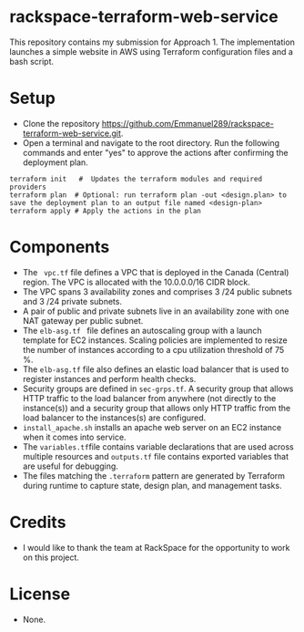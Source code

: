 # rackspace-terraform-web-service
This repository contains my submission for Approach 1. The implementation launches a simple website in AWS using Terraform configuration files and a bash script.
# Setup

- Clone the repository https://github.com/Emmanuel289/rackspace-terraform-web-service.git.
- Open a terminal and navigate to the root directory. Run the following commands and enter "yes" to approve the actions after confirming the deployment plan.
```
terraform init   #  Updates the terraform modules and required providers
terraform plan  # Optional: run terraform plan -out <design.plan> to save the deployment plan to an output file named <design-plan>
terraform apply # Apply the actions in the plan
```

# Components

- The ``` vpc.tf``` file defines a VPC that is deployed in the Canada (Central) region. The VPC is allocated with the 10.0.0.0/16 CIDR block.
- The VPC spans 3 availability zones and comprises 3 /24 public subnets and 3 /24 private subnets.
- A pair of public and private subnets live in an availability zone with one NAT gateway per public subnet.
-  The ```elb-asg.tf ``` file defines an autoscaling group with a launch template for EC2 instances. Scaling policies are implemented to resize the number of instances according to a cpu utilization threshold of 75 %.
-  The ```elb-asg.tf``` file also defines an elastic load balancer that is used to register    instances and perform health checks.
- Security groups are defined in ```sec-grps.tf```. A security group that allows HTTP traffic to the load balancer from anywhere (not directly to the instance(s)) and a security group that allows only HTTP traffic from the load balancer to the instances(s) are configured.
- ```install_apache.sh``` installs an apache web server on an EC2 instance when it comes into service.
- The ```variables.tf```file contains variable declarations that are used across multiple resources and ```outputs.tf``` file contains exported variables that are useful for debugging.
- The files matching the ```.terraform``` pattern are generated by Terraform during runtime to capture state, design plan, and management tasks.

# Credits
- I would like to thank the team at RackSpace for the opportunity to work on this project.

# License
- None.






